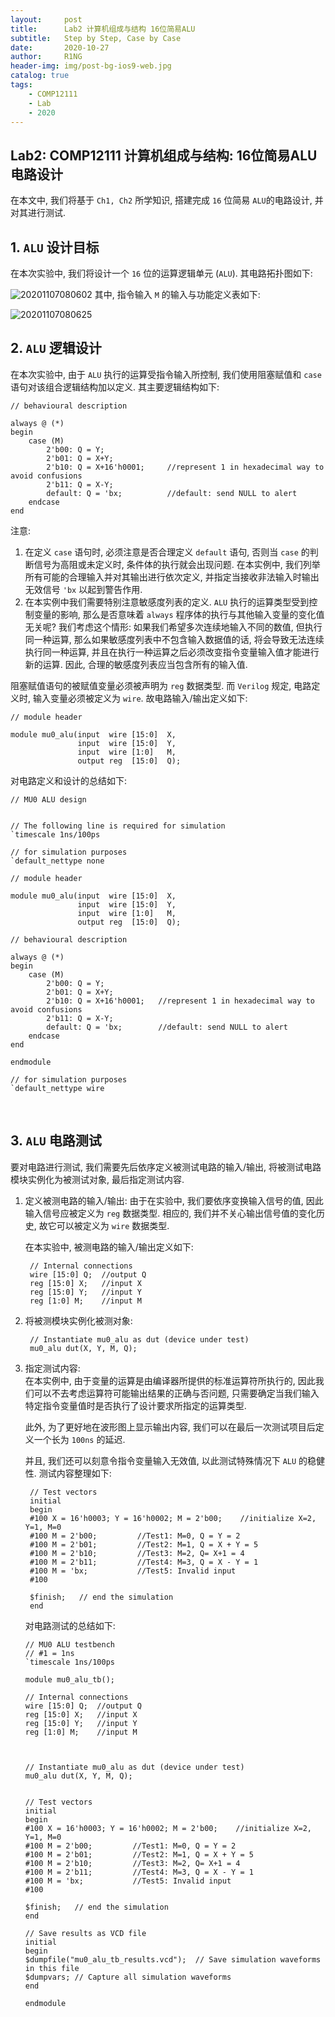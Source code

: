 ```yaml
---
layout:     post
title:      Lab2 计算机组成与结构 16位简易ALU
subtitle:   Step by Step, Case by Case
date:       2020-10-27
author:     R1NG
header-img: img/post-bg-ios9-web.jpg
catalog: true
tags:
    - COMP12111
    - Lab
    - 2020
---
```



## Lab2: COMP12111 计算机组成与结构: 16位简易ALU电路设计

在本文中, 我们将基于 `Ch1, Ch2` 所学知识, 搭建完成 `16` 位简易 `ALU`的电路设计, 并对其进行测试. 

## 1. `ALU` 设计目标

在本次实验中, 我们将设计一个 `16` 位的运算逻辑单元 (`ALU`). 其电路拓扑图如下:


![20201107080602](https://cdn.jsdelivr.net/gh/KirisameMarisaa/KirisameMarisaa.github.io/img/blogpost_images/20201107080602.png)
其中, 指令输入 `M` 的输入与功能定义表如下:

![20201107080625](https://cdn.jsdelivr.net/gh/KirisameMarisaa/KirisameMarisaa.github.io/img/blogpost_images/20201107080625.png)
<br>

## 2. `ALU` 逻辑设计
在本次实验中, 由于 `ALU` 执行的运算受指令输入所控制, 我们使用阻塞赋值和 `case` 语句对该组合逻辑结构加以定义. 其主要逻辑结构如下:
```
// behavioural description

always @ (*)
begin
    case (M)
        2'b00: Q = Y;
        2'b01: Q = X+Y;
        2'b10: Q = X+16'h0001;     //represent 1 in hexadecimal way to avoid confusions
        2'b11: Q = X-Y;
        default: Q = 'bx;          //default: send NULL to alert
    endcase
end
```
注意: 
1. 在定义 `case` 语句时, 必须注意是否合理定义 `default` 语句, 否则当 `case` 的判断信号为高阻或未定义时, 条件体的执行就会出现问题. 在本实例中, 我们列举所有可能的合理输入并对其输出进行依次定义, 并指定当接收非法输入时输出无效信号 `'bx` 以起到警告作用. 
2. 在本实例中我们需要特别注意敏感度列表的定义. `ALU` 执行的运算类型受到控制变量的影响, 那么是否意味着 `always` 程序体的执行与其他输入变量的变化值无关呢? 我们考虑这个情形: 如果我们希望多次连续地输入不同的数值, 但执行同一种运算, 那么如果敏感度列表中不包含输入数据值的话, 将会导致无法连续执行同一种运算, 并且在执行一种运算之后必须改变指令变量输入值才能进行新的运算. 因此, 合理的敏感度列表应当包含所有的输入值. 

阻塞赋值语句的被赋值变量必须被声明为 `reg` 数据类型. 而 `Verilog` 规定, 电路定义时, 输入变量必须被定义为 `wire`. 故电路输入/输出定义如下:
```
// module header

module mu0_alu(input  wire [15:0]  X, 
               input  wire [15:0]  Y, 
               input  wire [1:0]   M, 
               output reg  [15:0]  Q);

```

对电路定义和设计的总结如下:
```
// MU0 ALU design 


// The following line is required for simulation 
`timescale 1ns/100ps

// for simulation purposes
`default_nettype none

// module header

module mu0_alu(input  wire [15:0]  X, 
               input  wire [15:0]  Y, 
               input  wire [1:0]   M, 
               output reg  [15:0]  Q);

// behavioural description

always @ (*)
begin
    case (M)
        2'b00: Q = Y;
        2'b01: Q = X+Y;
        2'b10: Q = X+16'h0001;   //represent 1 in hexadecimal way to avoid confusions
        2'b11: Q = X-Y;
        default: Q = 'bx;        //default: send NULL to alert
    endcase
end

endmodule 

// for simulation purposes
`default_nettype wire

```

<br>

## 3. `ALU` 电路测试

要对电路进行测试, 我们需要先后依序定义被测试电路的输入/输出, 将被测试电路模块实例化为被测试对象, 最后指定测试内容. 

1. 定义被测电路的输入/输出:
   由于在实验中, 我们要依序变换输入信号的值, 因此输入信号应被定义为 `reg` 数据类型. 相应的, 我们并不关心输出信号值的变化历史, 故它可以被定义为 `wire` 数据类型. 

   在本实验中, 被测电路的输入/输出定义如下:
   ```
    // Internal connections
    wire [15:0] Q;  //output Q
    reg [15:0] X;   //input X
    reg [15:0] Y;   //input Y
    reg [1:0] M;    //input M
   ```

2. 将被测模块实例化被测对象:
   ```
    // Instantiate mu0_alu as dut (device under test)
    mu0_alu dut(X, Y, M, Q);
   ```
3. 指定测试内容:<br>
   在本实例中, 由于变量的运算是由编译器所提供的标准运算符所执行的, 因此我们可以不去考虑运算符可能输出结果的正确与否问题, 只需要确定当我们输入特定指令变量值时是否执行了设计要求所指定的运算类型. 

   此外, 为了更好地在波形图上显示输出内容, 我们可以在最后一次测试项目后定义一个长为 `100ns` 的延迟. 

    并且, 我们还可以刻意令指令变量输入无效值, 以此测试特殊情况下 `ALU` 的稳健性. 
   测试内容整理如下:
   ```
    // Test vectors
    initial
    begin
    #100 X = 16'h0003; Y = 16'h0002; M = 2'b00;    //initialize X=2, Y=1, M=0
    #100 M = 2'b00;         //Test1: M=0, Q = Y = 2
    #100 M = 2'b01;         //Test2: M=1, Q = X + Y = 5
    #100 M = 2'b10;         //Test3: M=2, Q= X+1 = 4
    #100 M = 2'b11;         //Test4: M=3, Q = X - Y = 1
    #100 M = 'bx;           //Test5: Invalid input
    #100

    $finish;   // end the simulation
    end
   ```

    对电路测试的总结如下:
    ```
    // MU0 ALU testbench 
    // #1 = 1ns
    `timescale 1ns/100ps 

    module mu0_alu_tb();

    // Internal connections
    wire [15:0] Q;  //output Q
    reg [15:0] X;   //input X
    reg [15:0] Y;   //input Y
    reg [1:0] M;    //input M



    // Instantiate mu0_alu as dut (device under test)
    mu0_alu dut(X, Y, M, Q);


    // Test vectors
    initial
    begin
    #100 X = 16'h0003; Y = 16'h0002; M = 2'b00;    //initialize X=2, Y=1, M=0
    #100 M = 2'b00;         //Test1: M=0, Q = Y = 2
    #100 M = 2'b01;         //Test2: M=1, Q = X + Y = 5
    #100 M = 2'b10;         //Test3: M=2, Q= X+1 = 4
    #100 M = 2'b11;         //Test4: M=3, Q = X - Y = 1
    #100 M = 'bx;           //Test5: Invalid input
    #100

    $finish;   // end the simulation
    end
    
    // Save results as VCD file 
    initial
    begin
    $dumpfile("mu0_alu_tb_results.vcd");  // Save simulation waveforms in this file
    $dumpvars; // Capture all simulation waveforms
    end

    endmodule 

    ```

